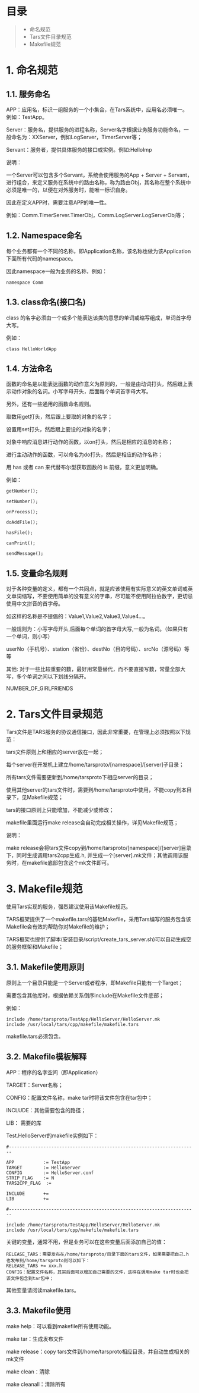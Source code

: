 # 目录
> * 命名规范
> * Tars文件目录规范
> * Makefile规范

# 1. 命名规范

## 1.1.	服务命名

APP：应用名，标识一组服务的一个小集合，在Tars系统中，应用名必须唯一。例如：TestApp。

Server：服务名，提供服务的进程名称，Server名字根据业务服务功能命名，一般命名为：XXServer，例如LogServer，TimerServer等；

Servant：服务者，提供具体服务的接口或实例。例如:HelloImp

说明：

一个Server可以包含多个Servant，系统会使用服务的App + Server + Servant，进行组合，来定义服务在系统中的路由名称，称为路由Obj，其名称在整个系统中必须是唯一的，以便在对外服务时，能唯一标识自身。

因此在定义APP时，需要注意APP的唯一性。

例如：Comm.TimerServer.TimerObj，Comm.LogServer.LogServerObj等；

## 1.2. Namespace命名

每个业务都有一个不同的名称，即Application名称，该名称也做为该Application下面所有代码的namespace。

因此namespace一般为业务的名称，例如：
```
namespace Comm
```

## 1.3.	class命名(接口名)

class 的名字必须由一个或多个能表达该类的意思的单词或缩写组成，单词首字母大写。

例如：
```
class HelloWorldApp
```

## 1.4.	方法命名

函数的命名是以能表达函数的动作意义为原则的，一般是由动词打头，然后跟上表示动作对象的名词。小写字母开头，后面每个单词首字母大写。

另外，还有一些通用的函数命名规则。

取数用get打头，然后跟上要取的对象的名字；

设置用set打头，然后跟上要设的对象的名字；

对象中响应消息进行动作的函数，以on打头，然后是相应的消息的名称；

进行主动动作的函数，可以命名为do打头，然后是相应的动作名称；

用 has 或者 can 来代替布尔型获取函数的 is 前缀，意义更加明确。

例如：
```
getNumber(); 

setNumber(); 
      
onProcess(); 

doAddFile();

hasFile();

canPrint();

sendMessage(); 
```

## 1.5.	变量命名规则

对于各种变量的定义，都有一个共同点，就是应该使用有实际意义的英文单词或英文单词缩写，不要使用简单的没有意义的字串，尽可能不使用阿拉伯数字，更切忌使用中文拼音的首字母。

如这样的名称是不提倡的：Value1,Value2,Value3,Value4…。

一般规则为：小写字母开头,后面每个单词的首字母大写,一般为名词。（如果只有一个单词，则小写）

userNo（手机号）、station（省份）、destNo（目的号码）、srcNo（源号码）等等

其他: 对于一些比较重要的数，最好用常量替代，而不要直接写数，常量全部大写，多个单词之间以下划线分隔开。

NUMBER_OF_GIRLFRIENDS

# 2. Tars文件目录规范

Tars文件是TARS服务的协议通信接口，因此非常重要，在管理上必须按照以下规范：

tars文件原则上和相应的server放在一起；

每个server在开发机上建立/home/tarsproto/[namespace]/[server]子目录；

所有tars文件需要更新到/home/tarsproto下相应server的目录；

使用其他server的tars文件时，需要到/home/tarsproto中使用，不能copy到本目录下，见Makefile规范；

tars的接口原则上只能增加，不能减少或修改；

makefile里面运行make release会自动完成相关操作，详见Makefile规范；

说明：

make release会将tars文件copy到/home/tarsproto/[namespace]/[server]目录下，同时生成调用tars2cpp生成.h, 并生成一个[server].mk文件；其他调用该服务时，在makefile底部包含这个mk文件即可。

# 3. Makefile规范

使用Tars实现的服务，强烈建议使用该Makefile规范。

TARS框架提供了一个makefile.tars的基础Makefile，采用Tars编写的服务包含该Makefile会有效的帮助你对Makefile的维护；

TARS框架也提供了脚本(安装目录/script/create_tars_server.sh)可以自动生成空的服务框架和Makefile；

## 3.1. Makefile使用原则

原则上一个目录只能是一个Server或者程序，即Makefile只能有一个Target；

需要包含其他库时，根据依赖关系倒序include在Makefile文件底部；

例如：
```
include /home/tarsproto/TestApp/HelloServer/HelloServer.mk
include /usr/local/tars/cpp/makefile/makefile.tars
```
makefile.tars必须包含。

## 3.2. Makefile模板解释

APP：程序的名字空间（即Application）

TARGET：Server名称；

CONFIG：配置文件名称，make tar时将该文件包含在tar包中；

INCLUDE：其他需要包含的路径；

LIB： 需要的库

Test.HelloServer的makefile实例如下：
```
#-----------------------------------------------------------------------

APP           := TestApp
TARGET        := HelloServer
CONFIG        := HelloServer.conf
STRIP_FLAG    := N
TARS2CPP_FLAG  :=

INCLUDE       += 
LIB           += 

#-----------------------------------------------------------------------

include /home/tarsproto/TestApp/HelloServer/HelloServer.mk
include /usr/local/tars/cpp/makefile/makefile.tars
```
关键的变量，通常不用，但是业务可以在这些变量后面添加自己的值：
```
RELEASE_TARS：需要发布在/home/tarsproto/目录下面的tars文件，如果需要把自己.h也发布到/home/tarsproto则可以如下：
RELEASE_TARS += xxx.h
CONFIG：配置文件名称，其实后面可以增加自己需要的文件，这样在调用make tar时也会把该文件包含到tar包中；
```
其他变量请阅读makefile.tars。

## 3.3.	Makefile使用

make help：可以看到makefile所有使用功能。

make tar：生成发布文件

make release：copy tars文件到/home/tarsproto相应目录，并自动生成相关的mk文件

make clean：清除

make cleanall：清除所有
